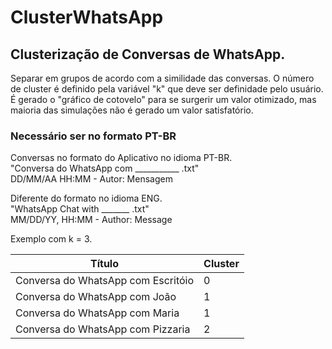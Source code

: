 # ClusterWhatsApp
  
## Clusterização de Conversas de WhatsApp.  
Separar em grupos de acordo com a similidade das conversas. O número de cluster é definido pela variável "k" que deve ser definidade pelo usuário. É gerado o "gráfico de cotovelo" para se surgerir um valor otimizado, mas maioria das simulações não é gerado um valor satisfatório.
  
  
### Necessário ser no formato PT-BR  
Conversas no formato do Aplicativo no idioma PT-BR.  
"Conversa do WhatsApp com ___________ .txt"  
DD/MM/AA HH:MM - Autor: Mensagem  
  
Diferente do formato no idioma ENG.  
"WhatsApp Chat with _______ .txt"  
MM/DD/YY, HH:MM - Author: Message  
  
Exemplo com k = 3.  
  
|               Título               |    Cluster    |
| ---------------------------------- | ------------- |
| Conversa do WhatsApp com Escritóio |       0       |
| Conversa do WhatsApp com João      |       1       |
| Conversa do WhatsApp com Maria     |       1       |
| Conversa do WhatsApp com Pizzaria  |       2       |
